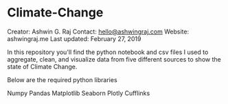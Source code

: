 # Climate-Change

Creator: Ashwin G. Raj 
Contact: hello@ashwingraj.com
Website: ashwingraj.me
Last updated: February 27, 2019 

In this repository you'll find the python notebook and csv files I used to aggregate, clean, and visualize data from five different sources to show the state of Climate Change. 

Below are the required python libraries 

Numpy 
Pandas 
Matplotlib 
Seaborn
Plotly 
Cufflinks 

